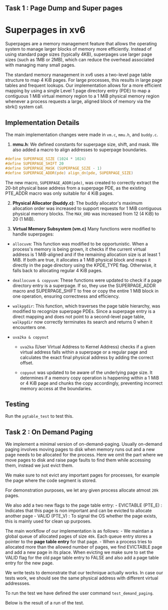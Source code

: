 ## Task 1 : Page Dump and Super pages

# Superpages in xv6
Superpages are a memory management feature that allows the operating system to manage larger blocks of memory more efficiently. Instead of using standard page sizes (typically 4KB), superpages use larger page sizes (such as 1MB or 2MB), which can reduce the overhead associated with managing many small pages.

The standard memory management in xv6 uses a two-level page table structure to map 4 KiB pages. For large processes, this results in large page tables and frequent lookups. Our implementation allows for a more efficient mapping by using a single Level 1 page directory entry (PDE) to map a contiguous 1 MiB virtual memory region to a 1 MiB physical memory region whenever a process requests a large, aligned block of memory via the sbrk() system call.

## Implementation Details
The main implementation changes were made in `vm.c`, `mmu.h`, and `buddy.c`.

1. **mmu.h**: We defined constants for superpage size, shift, and mask. We also added a macro to align addresses to superpage boundaries.
```c
#define SUPERPAGE_SIZE (1024 * 1024)
#define SUPERPAGE_SHIFT 20
#define SUPERPAGE_MASK (SUPERPAGE_SIZE - 1)
#define SUPERPAGE_ADDR(pde) align_dn(pde, SUPERPAGE_SIZE)
```

The new macro, `SUPERPAGE_ADDR(pde)`, was created to correctly extract the 20-bit physical base address from a superpage PDE, as the existing PTE_ADDR macro was only suitable for 4 KiB pages.

2. **Physical Allocator (buddy.c)**: The buddy allocator's maximum allocation order was increased to support requests for 1 MiB contiguous physical memory blocks.
The `MAX_ORD` was increased from 12 (4 KiB) to 20 (1 MiB).

3. **Virtual Memory Subsystem (vm.c)**
Many functions were modified to handle superpages:

* `allocuvm`: This function was modified to be opportunistic. When a process's memory is being grown, it checks if the current virtual address is 1 MiB-aligned and if the remaining allocation size is at least 1 MiB. If both are true, it allocates a 1 MiB physical block and maps it directly in the page directory using the KPDE_TYPE flag. Otherwise, it falls back to allocating regular 4 KiB pages.

* `deallocuvm & copyuvm`: These functions were updated to check if a page directory entry is a superpage. If so, they use the SUPERPAGE_ADDR macro and SUPERPAGE_SHIFT to free or copy the entire 1 MiB block in one operation, ensuring correctness and efficiency.

* `walkpgdir`: This function, which traverses the page table hierarchy, was modified to recognize superpage PDEs. Since a superpage entry is a direct mapping and does not point to a second-level page table, `walkpgdir` now correctly terminates its search and returns 0 when it encounters one.

* `uva2ka & copyout`

    * `uva2ka` (User Virtual Address to Kernel Address) checks if a given virtual address falls within a superpage or a regular page and calculates the exact final physical address by adding the correct offset.

    * `copyout` was updated to be aware of the underlying page size. It determines if a memory copy operation is happening within a 1 MiB or 4 KiB page and chunks the copy accordingly, preventing incorrect memory access at the boundaries.

## Testing
Run the `pgtable_test` to test this.

## Task 2 : On Demand Paging
We implement a minimal version of on-demand-paging. Usually on-demand paging involves moving pages to disk when memory runs out and a new page needs to be allocated for the process. Here we omit the part where we move pages to disk and raise page faults to find them while accessing them, instead we just evict them.

We make sure to not evict any important pages for processes, for example the page where the code segment is stored.

For demonstration purposes, we let any given process allocate atmost `20k` pages. 

We also add a two new flags to the page table entry:
    - EVICTABLE (PTE_E) : Indicates that this page is non important and can be evicted to allocate another page
    - VALID (PTE_V)     : To signal the OS whether the page exists, this is mainly used for clean up purposes.

The main workflow of our implementation is as follows:
    - We maintian a global queue of allocated pages of size `40k`. Each queue  entry stores a pointer to the **page table entry** for that page.
    - When a process tries to allocated more than the allowed number of pages, we find EVICTABLE page and add a new page in its place. When evicting we make sure to set the VALID flag for the old page table entry to FALSE and also add a page table entry for the new page.

We write tests to demonstrate that our technique actually works. In case our tests work, we should see the same physical address with different virtual addressses.

To run the test we have defined the user command `test_demand_paging`.

Below is the result of a run of the test.


